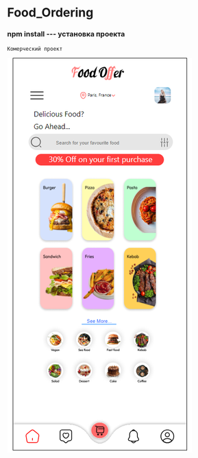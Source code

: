 # Food_Ordering

### npm install --- установка проекта


```
Комерческий проект
```
![Project](https://github.com/amirhraj/Food_Ordering/blob/main/Food_ordering.PNG)
